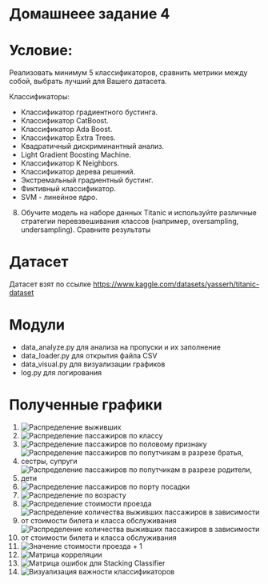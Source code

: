 Домашнеее задание 4
=====================

# Условие:

Реализовать минимум 5 классификаторов, сравнить метрики между собой, выбрать лучший для Вашего датасета.

Классификаторы:
- Классификатор градиентного бустинга. 
- Классификатор CatBoost. 
- Классификатор Ada Boost. 
- Классификатор Extra Trees. 
- Квадратичный дискриминантный анализ. 	
- Light Gradient Boosting Machine. 
- Классификатор K Neighbors.  
- Классификатор дерева решений. 
- Экстремальный градиентный бустинг.
- Фиктивный классификатор.  
- SVM - линейное ядро.

8. Обучите модель на наборе данных Titanic и используйте различные стратегии перевзвешивания классов (например, oversampling, undersampling). Сравните результаты

# Датасет

Датасет взят по ссылке <https://www.kaggle.com/datasets/yasserh/titanic-dataset>

# Модули

- data_analyze.py для анализа на пропуски и их заполнение
- data_loader.py для открытия файла CSV
- data_visual.py для визуализации графиков
- log.py для логирования

# Полученные графики
1. ![Распределение выживших](out_jpg/Survived_info.png)
2. ![Распределение пассажиров по классу](out_jpg/Pclass_info.png)
3. ![Распределение пассажиров по половому признаку](out_jpg/Sex_info.png)
4. ![Распределение пассажиров по попутчикам в разрезе братья, сестры, супруги](out_jpg/SibSp_info.png)
5. ![Распределение пассажиров по попутчикам в разрезе родители, дети](out_jpg/Parch_info.png)
6. ![Распределение пассажиров по порту посадки](out_jpg/Embarked_info.png)
7. ![Распределение по возрасту](out_jpg/Age_info.png)
8. ![Распределение стоимости проезда](out_jpg/Fare_info.png)
9. ![Распределение количества выживших пассажиров в зависимости от стоимости билета и класса обслуживания](out_jpg/Fare_Pclass_info.png)
10. ![Распределение количества выживших пассажиров в зависимости от стоимости билета и класса обслуживания](out_jpg/Fare_Survived_info.png)
11. ![Значение стоимости проезда + 1](out_jpg/Fare+1_info.png)
12. ![Матрица корреляции](out_jpg/corr_origin_info.png)
13. ![Матрица ошибок для Stacking Classifier](out_jpg/conf_matrix.jpg)
14. ![Визуализация важности классификаторов](out_jpg/feature_importances.jpg)